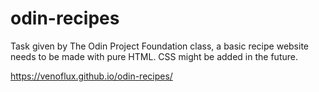 # odin-recipes
Task given by The Odin Project Foundation class, a basic recipe website needs to be made with pure HTML. CSS might be added in the future.

https://venoflux.github.io/odin-recipes/
